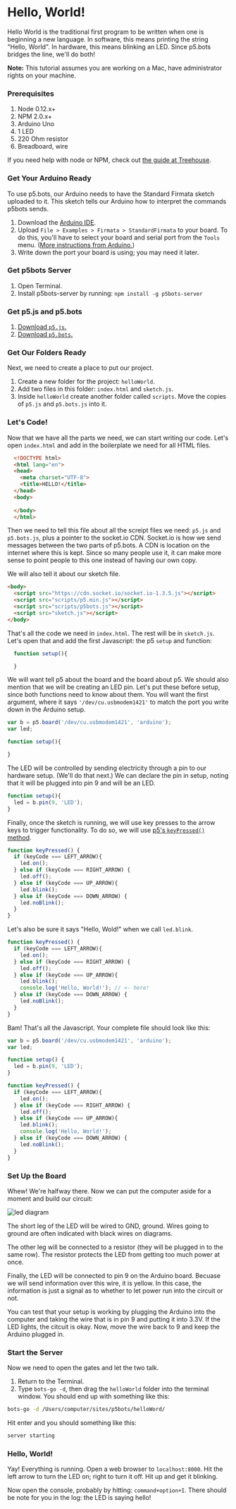 # Hello, World!

Hello World is the traditional first program to be written when one is beginning a new language. In software, this means printing the string "Hello, World". In hardware, this means blinking an LED. Since p5.bots bridges the line, we'll do both!

**Note:** This tutorial assumes you are working on a Mac, have administrator rights on your machine.

### Prerequisites
1. Node 0.12.x+
2. NPM 2.0.x+
3. Arduino Uno
4. 1 LED
5. 220 Ohm resistor
6. Breadboard, wire

If you need help with node or NPM, check out [the guide at Treehouse](http://blog.teamtreehouse.com/install-node-js-npm-mac).

### Get Your Arduino Ready
To use p5.bots, our Arduino needs to have the Standard Firmata sketch uploaded to it. This sketch tells our Arduino how to interpret the commands p5bots sends.

1. Download the [Arduino IDE](https://www.arduino.cc/en/main/software).
2. Upload `File > Examples > Firmata > StandardFirmata` to your board. To do this, you'll have to select your board and serial port from the `Tools` menu. ([More instructions from Arduino.](https://www.arduino.cc/en/Guide/MacOSX))
3. Write down the port your board is using; you may need it later.

### Get p5bots Server
1. Open Terminal.
2. Install p5bots-server by running: `npm install -g p5bots-server`

### Get p5.js and p5.bots 
1. [Download `p5.js`.](https://github.com/processing/p5.js/releases/download/0.4.8/p5.zip)
2. [Download `p5.bots`.](https://raw.githubusercontent.com/sarahgp/p5bots/master/lib/p5bots.js)

### Get Our Folders Ready
Next, we need to create a place to put our project.

1. Create a new folder for the project: `helloWorld`.
2. Add two files in this folder: `index.html` and `sketch.js`.
3. Inside `helloWorld` create another folder called `scripts`. Move the copies of `p5.js` and `p5.bots.js` into it.

### Let's Code!
Now that we have all the parts we need, we can start writing our code. Let's open `index.html` and add in the boilerplate we need for all HTML files.

```html
  <!DOCTYPE html>
  <html lang="en">
  <head>
    <meta charset="UTF-8">
    <title>HELLO!</title>
  </head>
  <body>
    
  </body>
  </html>
```

Then we need to tell this file about all the screipt files we need: `p5.js` and `p5.bots.js`, plus a pointer to the socket.io CDN. Socket.io is how we send messages between the two parts of p5.bots. A CDN is location on the internet where this is kept. Since so many people use it, it can make more sense to point people to this one instead of having our own copy.

We will also tell it about our sketch file.

```html
<body>
  <script src="https://cdn.socket.io/socket.io-1.3.5.js"></script>
  <script src="scripts/p5.min.js"></script>
  <script src="scripts/p5bots.js"></script>
  <script src="sketch.js"></script>
</body>
```
That's all the code we need in `index.html`. The rest will be in `sketch.js`. Let's open that and add the first Javascript: the p5 `setup` and function:

```js
  function setup(){

  }
```

We will want tell p5 about the board and the board about p5. We should also mention that we will be creating an LED pin. Let's put these before setup, since both functions need to know about them. You will want the first argument, where it says `'/dev/cu.usbmodem1421'` to match the port you write down in the Arduino setup.

```js
var b = p5.board('/dev/cu.usbmodem1421', 'arduino');
var led;

function setup(){

}
```

The LED will be controlled by sending electricity through a pin to our hardware setup. (We'll do that next.) We can declare the pin in setup, noting that it will be plugged into pin 9 and will be an LED.

```js
function setup(){
  led = b.pin(9, 'LED');
}
``` 

Finally, once the sketch is running, we will use key presses to the arrow keys to trigger functionality. To do so, we will use [p5's `keyPressed()` method](http://p5js.org/reference/#/p5/keyPressed).

```js
function keyPressed() {
  if (keyCode === LEFT_ARROW){
    led.on();
  } else if (keyCode === RIGHT_ARROW) {
    led.off();
  } else if (keyCode === UP_ARROW){
    led.blink();
  } else if (keyCode === DOWN_ARROW) {
    led.noBlink();
  }
}
```

Let's also be sure it says "Hello, Wold!" when we call `led.blink`.

```js
function keyPressed() {
  if (keyCode === LEFT_ARROW){
    led.on();
  } else if (keyCode === RIGHT_ARROW) {
    led.off();
  } else if (keyCode === UP_ARROW){
    led.blink();
    console.log('Hello, World!'); // <- here!
  } else if (keyCode === DOWN_ARROW) {
    led.noBlink();
  }
}
```

Bam! That's all the Javascript. Your complete file should look like this:

```js
var b = p5.board('/dev/cu.usbmodem1421', 'arduino');
var led;

function setup() {
  led = b.pin(9, 'LED');
}

function keyPressed() {
  if (keyCode === LEFT_ARROW){
    led.on();
  } else if (keyCode === RIGHT_ARROW) {
    led.off();
  } else if (keyCode === UP_ARROW){
    led.blink();
    console.log('Hello, World!'); 
  } else if (keyCode === DOWN_ARROW) {
    led.noBlink();
  }
}
```

### Set Up the Board
Whew! We're halfway there. Now we can put the computer aside for a moment and build our circuit:

![led diagram](diagrams/led.png)

The short leg of the LED will be wired to GND, ground. Wires going to ground are often indicated with black wires on diagrams.

The other leg will be connected to a resistor (they will be plugged in to the same row). The resistor protects the LED from getting too much power at once.

Finally, the LED will be connected to pin 9 on the Arduino board. Becuase we will send information over this wire, it is yellow. In this case, the information is just a signal as to whether to let power run into the circuit or not.

You can test that your setup is working by plugging the Arduino into the computer and taking the wire that is in pin 9 and putting it into 3.3V. If the LED lights, the citcuit is okay. Now, move the wire back to 9 and keep the Arduino plugged in.

### Start the Server
Now we need to open the gates and let the two talk. 

1. Return to the Terminal.
2. Type `bots-go -d`, then drag the `helloWorld` folder into the terminal window. You should end up with something like this:

```bash
bots-go -d /Users/computer/sites/p5bots/helloWord/
```

Hit enter and you should something like this:

```bash
server starting
```

### Hello, World!
Yay! Everything is running. Open a web browser to `localhost:8000`. Hit the left arrow to turn the LED on; right to turn it off. Hit up and get it blinking.

Now open the console, probably by hitting: `command+option+I`. There should be note for you in the log: the LED is saying hello!
